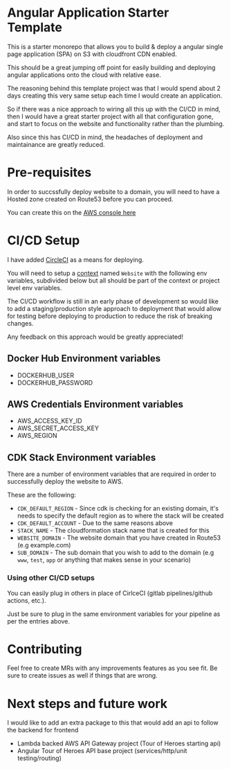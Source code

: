 # Angular Application Starter Template

This is a starter monorepo that allows you to build & deploy a angular single page application (SPA) on S3 with cloudfront CDN enabled.

This should be a great jumping off point for easily building and deploying angular applications onto the cloud with relative ease.

The reasoning behind this template project was that I would spend about 2 days creating this very same setup each time I would create an application.

So if there was a nice approach to wiring all this up with the CI/CD in mind, then I would have a great starter project with all that configuration gone, and start to focus on the website and functionality rather than the plumbing.

Also since this has CI/CD in mind, the headaches of deployment and maintainance are greatly reduced.

# Pre-requisites

In order to succssfully deploy website to a domain, you will need to have a Hosted zone created on Route53 before you can proceed.

You can create this on the [AWS console here](https://console.aws.amazon.com/route53/v2/hostedzones#CreateHostedZone)

# CI/CD Setup

I have added [CircleCI](https://circleci.com/) as a means for deploying. 

You will need to setup a [context](https://circleci.com/docs/2.0/contexts/?section=pipelines) named `Website` with the following env variables, subdivided below but all should be part of the context or project level env variables.

The CI/CD workflow is still in an early phase of development so would like to add a staging/production style approach to deployment that would allow for testing before deploying to production to reduce the risk of breaking changes.

Any feedback on this approach would be greatly appreciated!

## Docker Hub Environment variables

* DOCKERHUB_USER
* DOCKERHUB_PASSWORD

## AWS Credentials Environment variables

* AWS_ACCESS_KEY_ID
* AWS_SECRET_ACCESS_KEY
* AWS_REGION 

## CDK Stack Environment variables

There are a number of environment variables that are required in order to successfully deploy the website to AWS. 

These are the following:

* `CDK_DEFAULT_REGION` - Since cdk is checking for an existing domain, it's needs to specify the default region as to where the stack will be created
* `CDK_DEFAULT_ACCOUNT` - Due to the same reasons above
* `STACK_NAME` - The cloudformation stack name that is created for this
* `WEBSITE_DOMAIN` - The website domain that you have created in Route53 (e.g example.com)
* `SUB_DOMAIN` - The sub domain that you wish to add to the domain (e.g `www`, `test`, `app` or anything that makes sense in your scenario)

### Using other CI/CD setups

You can easily plug in others in place of CirlceCI (gitlab pipelines/github actions, etc.).

Just be sure to plug in the same environment variables for your pipeline as per the entries above.

# Contributing

Feel free to create MRs with any improvements features as you see fit. Be sure to create issues as well if things that are wrong.

# Next steps and future work

I would like to add an extra package to this that would add an api to follow the backend for frontend

* Lambda backed AWS API Gateway project (Tour of Heroes starting api)
* Angular Tour of Heroes API base project (services/http/unit testing/routing)
